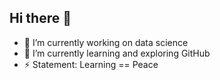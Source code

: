 ## Hi there 👋

- 🔭 I’m currently working on data science
- 🌱 I’m currently learning and exploring GitHub 
- ⚡ Statement: Learning == Peace 

